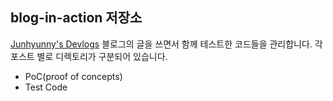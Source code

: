 
## blog-in-action 저장소

[Junhyunny's Devlogs][blog-link] 블로그의 글을 쓰면서 함께 테스트한 코드들을 관리합니다. 각 포스트 별로 디렉토리가 구분되어 있습니다.

* PoC(proof of concepts) 
* Test Code

[blog-link]: https://junhyunny.github.io/
